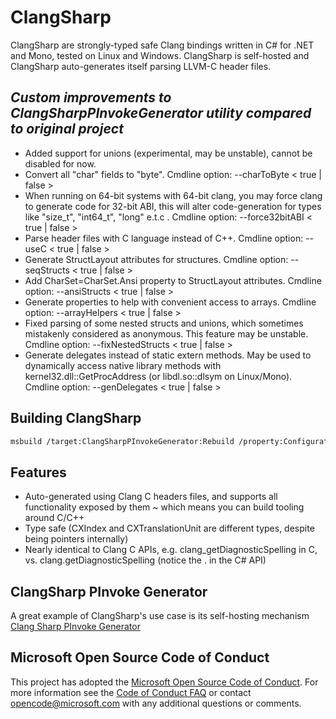 # ClangSharp

ClangSharp are strongly-typed safe Clang bindings written in C# for .NET and Mono, tested on Linux and Windows. ClangSharp is self-hosted and ClangSharp auto-generates itself parsing LLVM-C header files.

## _Custom improvements to ClangSharpPInvokeGenerator utility compared to original project_

 * Added support for unions (experimental, may be unstable), cannot be disabled for now.
 * Convert all "char" fields to "byte". Cmdline option: --charToByte < true | false >
 * When running on 64-bit systems with 64-bit clang, you may force clang to generate code for 32-bit ABI, this will alter code-generation for types like "size_t", "int64_t", "long" e.t.c . Cmdline option: --force32bitABI < true | false >
 * Parse header files with C language instead of C++. Cmdline option: --useC < true | false >
 * Generate StructLayout attributes for structures. Cmdline option: --seqStructs < true | false >
 * Add CharSet=CharSet.Ansi property to StructLayout attributes. Cmdline option: --ansiStructs < true | false >
 * Generate properties to help with convenient access to arrays. Cmdline option: --arrayHelpers < true | false >
 * Fixed parsing of some nested structs and unions, which sometimes mistakenly considered as anonymous. This feature may be unstable. Cmdline option: --fixNestedStructs < true | false >
 * Generate delegates instead of static extern methods. May be used to dynamically access native library methods with kernel32.dll::GetProcAddress (or libdl.so::dlsym on Linux/Mono). Cmdline option: --genDelegates < true | false >

## Building ClangSharp

```bash
msbuild /target:ClangSharpPInvokeGenerator:Rebuild /property:Configuration=Release,Platform="Any CPU" ClangSharp.sln
```

## Features

 * Auto-generated using Clang C headers files, and supports all functionality exposed by them ~ which means you can build tooling around C/C++
 * Type safe (CXIndex and CXTranslationUnit are different types, despite being pointers internally)
 * Nearly identical to Clang C APIs, e.g. clang_getDiagnosticSpelling in C, vs. clang.getDiagnosticSpelling (notice the . in the C# API)

## ClangSharp PInvoke Generator

A great example of ClangSharp's use case is its self-hosting mechanism [Clang Sharp PInvoke Generator](https://github.com/mjsabby/ClangSharp/tree/master/ClangSharpPInvokeGenerator)

## Microsoft Open Source Code of Conduct

This project has adopted the [Microsoft Open Source Code of Conduct](https://opensource.microsoft.com/codeofconduct/). For more information see the [Code of Conduct FAQ](https://opensource.microsoft.com/codeofconduct/faq/) or contact [opencode@microsoft.com](mailto:opencode@microsoft.com) with any additional questions or comments.

